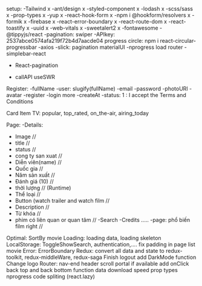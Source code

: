 setup:
-Tailwind x
-ant/design x
-styled-component x
-lodash x
-scss/sass x
-prop-types x
-yup x
-react-hook-form x
-npm i @hookform/resolvers x
-formik x
-firebase x
-react-error-boundary x
-react-route-dom x
-react-toastify x
-uuid x
-web-vitals x
-sweetalert2 x
-fontawesome
-@tippyjs/react
-pagination: swiper
-APIkey: 2537abce0574afa219f72b4d7aacde04
progress circle: npm i react-circular-progressbar
-axios
-slick: pagination
materialUI
-nprogress load router
-simplebar-react

- React-pagination

- callAPI useSWR

Register:
-fullName
-user: slugify(fullName)
-email
-password
-photoURl
-avatar
-register
-login more
-createAt
-status: 1 : I accept the Terms and Conditions

Card Item
TV: popular, top_rated, on_the-air, airing_today

Page:
-Details:

- Image //
- title //
- status //
- cong ty san xuat //
- Diễn viên(name) //
- Quốc gia //
- Năm sản xuất //
- Đánh giá (10) //
- thời lượng // (Runtime)
- Thể loại //
- Button (watch trailer and watch film //
- Description //
- Từ khóa //
- phim có liên quan or quan tâm //
  -Search
  -Credits
  .....
  -page: phổ biến film right //

Optimal:
SortBy movie
Loading: loading data, loading skeleton
LocalStorage: ToggleShowSearch, authentication,....
fix padding in page list movie
Error: ErrorBoundary
Redux: convert all data and state to redux-toolkit, redux-middleWare, redux-saga
Finish logout
add DarkMode function
Change logo
Router: nav-end
header scroll
portal if available
add onClick back top and back bottom function
data download speed
prop types
nprogress
code spliting (react.lazy)
